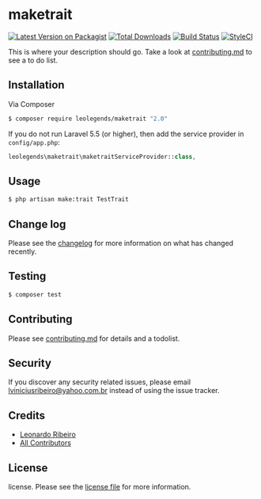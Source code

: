 # maketrait

[![Latest Version on Packagist][ico-version]][link-packagist]
[![Total Downloads][ico-downloads]][link-downloads]
[![Build Status][ico-travis]][link-travis]
[![StyleCI][ico-styleci]][link-styleci]

This is where your description should go. Take a look at [contributing.md](contributing.md) to see a to do list.

## Installation

Via Composer

``` bash
$ composer require leolegends/maketrait "2.0"
```

If you do not run Laravel 5.5 (or higher), then add the service provider in `config/app.php`:

```php
leolegends\maketrait\maketraitServiceProvider::class,
```

## Usage

``` bash
$ php artisan make:trait TestTrait
```

## Change log

Please see the [changelog](changelog.md) for more information on what has changed recently.

## Testing

``` bash
$ composer test
```

## Contributing

Please see [contributing.md](contributing.md) for details and a todolist.

## Security

If you discover any security related issues, please email lviniciusribeiro@yahoo.com.br instead of using the issue tracker.

## Credits

- [Leonardo Ribeiro][link-author]
- [All Contributors][link-contributors]

## License

license. Please see the [license file](license.md) for more information.

[ico-version]: https://img.shields.io/packagist/v/leolegends/maketrait.svg?style=flat-square
[ico-downloads]: https://img.shields.io/packagist/dt/leolegends/maketrait.svg?style=flat-square
[ico-travis]: https://img.shields.io/travis/leolegends/maketrait/master.svg?style=flat-square
[ico-styleci]: https://styleci.io/repos/12345678/shield

[link-packagist]: https://packagist.org/packages/leolegends/maketrait
[link-downloads]: https://packagist.org/packages/leolegends/maketrait
[link-travis]: https://travis-ci.org/leolegends/maketrait
[link-styleci]: https://styleci.io/repos/12345678
[link-author]: https://github.com/leolegends
[link-contributors]: ../../contributors

